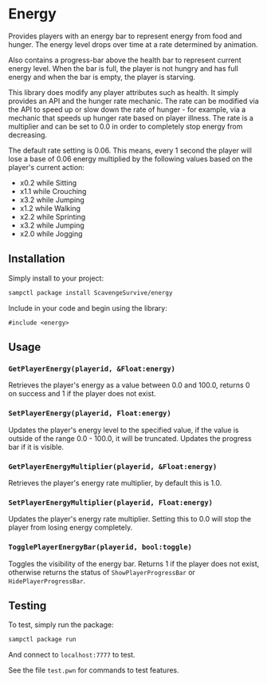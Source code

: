# Energy

Provides players with an energy bar to represent energy from food and hunger. The energy level drops over time at a rate determined by animation.

Also contains a progress-bar above the health bar to represent current energy level. When the bar is full, the player is not hungry and has full energy and when the bar is empty, the player is starving.

This library does modify any player attributes such as health. It simply provides an API and the hunger rate mechanic. The rate can be modified via the API to speed up or slow down the rate of hunger - for example, via a mechanic that speeds up hunger rate based on player illness. The rate is a multiplier and can be set to 0.0 in order to completely stop energy from decreasing.

The default rate setting is 0.06. This means, every 1 second the player will lose a base of 0.06 energy multiplied by the following values based on the player's current action:

* x0.2 while Sitting
* x1.1 while Crouching
* x3.2 while Jumping
* x1.2 while Walking
* x2.2 while Sprinting
* x3.2 while Jumping
* x2.0 while Jogging

## Installation

Simply install to your project:

```bash
sampctl package install ScavengeSurvive/energy
```

Include in your code and begin using the library:

```pawn
#include <energy>
```

## Usage

### `GetPlayerEnergy(playerid, &Float:energy)`

Retrieves the player's energy as a value between 0.0 and 100.0, returns 0 on success and 1 if the player does not exist.

### `SetPlayerEnergy(playerid, Float:energy)`

Updates the player's energy level to the specified value, if the value is outside of the range 0.0 - 100.0, it will be truncated. Updates the progress bar if it is visible.

### `GetPlayerEnergyMultiplier(playerid, &Float:energy)`

Retrieves the player's energy rate multiplier, by default this is 1.0.

### `SetPlayerEnergyMultiplier(playerid, Float:energy)`

Updates the player's energy rate multiplier. Setting this to 0.0 will stop the player from losing energy completely.

### `TogglePlayerEnergyBar(playerid, bool:toggle)`

Toggles the visibility of the energy bar. Returns 1 if the player does not exist, otherwise returns the status of `ShowPlayerProgressBar` or `HidePlayerProgressBar`.

## Testing

To test, simply run the package:

```bash
sampctl package run
```

And connect to `localhost:7777` to test.

See the file `test.pwn` for commands to test features.

